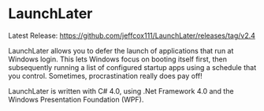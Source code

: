 # LaunchLater

Latest Release: https://github.com/jeffcox111/LaunchLater/releases/tag/v2.4

LaunchLater allows you to defer the launch of applications that run at Windows login. This lets Windows focus on booting itself first, then subsequently running a list of configured startup apps using a schedule that you control.  Sometimes, procrastination really does pay off!
 
LaunchLater is written with C# 4.0, using .Net Framework 4.0 and the Windows Presentation Foundation (WPF).
